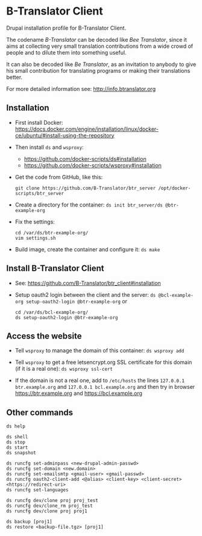 
# B-Translator Client

Drupal installation profile for B-Translator Client.

The codename *B-Translator* can be decoded like *Bee Translator*,
since it aims at collecting very small translation contributions from
a wide crowd of people and to dilute them into something useful.

It can also be decoded like *Be Translator*, as an invitation to
anybody to give his small contribution for translating programs or
making their translations better.

For more detailed information see: http://info.btranslator.org


## Installation

  - First install Docker:
    https://docs.docker.com/engine/installation/linux/docker-ce/ubuntu/#install-using-the-repository

  - Then install `ds` and `wsproxy`:
     + https://github.com/docker-scripts/ds#installation
     + https://github.com/docker-scripts/wsproxy#installation


  - Get the code from GitHub, like this:
    ```
    git clone https://github.com/B-Translator/btr_server /opt/docker-scripts/btr_server
    ```

  - Create a directory for the container: `ds init btr_server/ds @btr-example-org`

  - Fix the settings:
    ```
    cd /var/ds/btr-example-org/
    vim settings.sh
    ```

  - Build image, create the container and configure it: `ds make`


## Install B-Translator Client

  - See: https://github.com/B-Translator/btr_client#installation

  - Setup oauth2 login between the client and the server: `ds @bcl-example-org setup-oauth2-login @btr-example-org`
    or
    ```
    cd /var/ds/bcl-example-org/
    ds setup-oauth2-login @btr-example-org
    ```


## Access the website

  - Tell `wsproxy` to manage the domain of this container: `ds wsproxy add`

  - Tell `wsproxy` to get a free letsencrypt.org SSL certificate for
    this domain (if it is a real one): `ds wsproxy ssl-cert`

  - If the domain is not a real one, add to `/etc/hosts` the lines
    `127.0.0.1 btr.example.org` and `127.0.0.1 bcl.example.org` and
    then try in browser https://btr.example.org and
    https://bcl.example.org


## Other commands

    ds help

    ds shell
    ds stop
    ds start
    ds snapshot

    ds runcfg set-adminpass <new-drupal-admin-passwd>
    ds runcfg set-domain <new.domain>
    ds runcfg set-emailsmtp <gmail-user> <gmail-passwd>
    ds runcfg oauth2-client-add <@alias> <client-key> <client-secret> <https://redirect-uri>
    ds runcfg set-languages

    ds runcfg dev/clone proj proj_test
    ds runcfg dev/clone_rm proj_test
    ds runcfg dev/clone proj proj1

    ds backup [proj1]
    ds restore <backup-file.tgz> [proj1]
